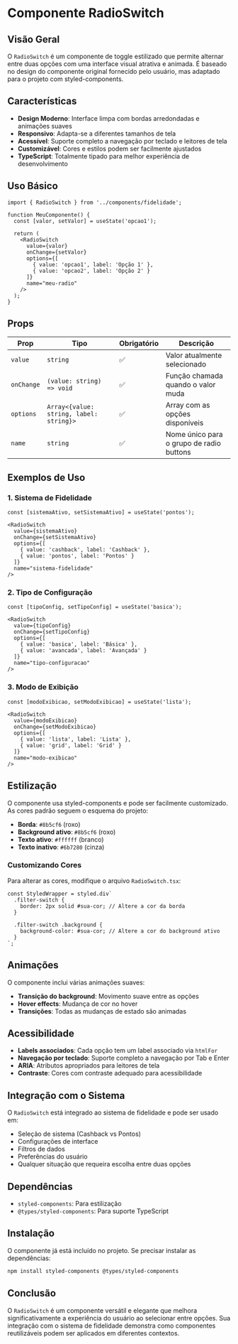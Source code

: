 # Componente RadioSwitch

## Visão Geral

O `RadioSwitch` é um componente de toggle estilizado que permite alternar entre duas opções com uma interface visual atrativa e animada. É baseado no design do componente original fornecido pelo usuário, mas adaptado para o projeto com styled-components.

## Características

- **Design Moderno**: Interface limpa com bordas arredondadas e animações suaves
- **Responsivo**: Adapta-se a diferentes tamanhos de tela
- **Acessível**: Suporte completo a navegação por teclado e leitores de tela
- **Customizável**: Cores e estilos podem ser facilmente ajustados
- **TypeScript**: Totalmente tipado para melhor experiência de desenvolvimento

## Uso Básico

```tsx
import { RadioSwitch } from '../components/fidelidade';

function MeuComponente() {
  const [valor, setValor] = useState('opcao1');

  return (
    <RadioSwitch
      value={valor}
      onChange={setValor}
      options={[
        { value: 'opcao1', label: 'Opção 1' },
        { value: 'opcao2', label: 'Opção 2' }
      ]}
      name="meu-radio"
    />
  );
}
```

## Props

| Prop | Tipo | Obrigatório | Descrição |
|------|------|-------------|-----------|
| `value` | `string` | ✅ | Valor atualmente selecionado |
| `onChange` | `(value: string) => void` | ✅ | Função chamada quando o valor muda |
| `options` | `Array<{value: string, label: string}>` | ✅ | Array com as opções disponíveis |
| `name` | `string` | ✅ | Nome único para o grupo de radio buttons |

## Exemplos de Uso

### 1. Sistema de Fidelidade

```tsx
const [sistemaAtivo, setSistemaAtivo] = useState('pontos');

<RadioSwitch
  value={sistemaAtivo}
  onChange={setSistemaAtivo}
  options={[
    { value: 'cashback', label: 'Cashback' },
    { value: 'pontos', label: 'Pontos' }
  ]}
  name="sistema-fidelidade"
/>
```

### 2. Tipo de Configuração

```tsx
const [tipoConfig, setTipoConfig] = useState('basica');

<RadioSwitch
  value={tipoConfig}
  onChange={setTipoConfig}
  options={[
    { value: 'basica', label: 'Básica' },
    { value: 'avancada', label: 'Avançada' }
  ]}
  name="tipo-configuracao"
/>
```

### 3. Modo de Exibição

```tsx
const [modoExibicao, setModoExibicao] = useState('lista');

<RadioSwitch
  value={modoExibicao}
  onChange={setModoExibicao}
  options={[
    { value: 'lista', label: 'Lista' },
    { value: 'grid', label: 'Grid' }
  ]}
  name="modo-exibicao"
/>
```

## Estilização

O componente usa styled-components e pode ser facilmente customizado. As cores padrão seguem o esquema do projeto:

- **Borda**: `#8b5cf6` (roxo)
- **Background ativo**: `#8b5cf6` (roxo)
- **Texto ativo**: `#ffffff` (branco)
- **Texto inativo**: `#6b7280` (cinza)

### Customizando Cores

Para alterar as cores, modifique o arquivo `RadioSwitch.tsx`:

```tsx
const StyledWrapper = styled.div`
  .filter-switch {
    border: 2px solid #sua-cor; // Altere a cor da borda
  }
  
  .filter-switch .background {
    background-color: #sua-cor; // Altere a cor do background ativo
  }
`;
```

## Animações

O componente inclui várias animações suaves:

- **Transição do background**: Movimento suave entre as opções
- **Hover effects**: Mudança de cor no hover
- **Transições**: Todas as mudanças de estado são animadas

## Acessibilidade

- **Labels associados**: Cada opção tem um label associado via `htmlFor`
- **Navegação por teclado**: Suporte completo a navegação por Tab e Enter
- **ARIA**: Atributos apropriados para leitores de tela
- **Contraste**: Cores com contraste adequado para acessibilidade

## Integração com o Sistema

O `RadioSwitch` está integrado ao sistema de fidelidade e pode ser usado em:

- Seleção de sistema (Cashback vs Pontos)
- Configurações de interface
- Filtros de dados
- Preferências do usuário
- Qualquer situação que requeira escolha entre duas opções

## Dependências

- `styled-components`: Para estilização
- `@types/styled-components`: Para suporte TypeScript

## Instalação

O componente já está incluído no projeto. Se precisar instalar as dependências:

```bash
npm install styled-components @types/styled-components
```

## Conclusão

O `RadioSwitch` é um componente versátil e elegante que melhora significativamente a experiência do usuário ao selecionar entre opções. Sua integração com o sistema de fidelidade demonstra como componentes reutilizáveis podem ser aplicados em diferentes contextos.
